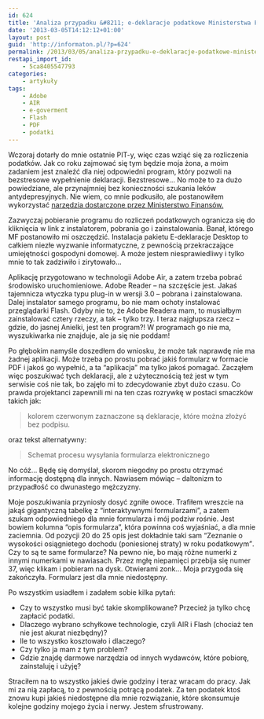 ```yaml
---
id: 624
title: 'Analiza przypadku &#8211; e-deklaracje podatkowe Ministerstwa Finansów'
date: '2013-03-05T14:12:12+01:00'
layout: post
guid: 'http://informaton.pl/?p=624'
permalink: /2013/03/05/analiza-przypadku-e-deklaracje-podatkowe-ministerstwa-finansw/
restapi_import_id:
    - 5ca8405547793
categories:
    - artykuły
tags:
    - Adobe
    - AIR
    - e-goverment
    - Flash
    - PDF
    - podatki
---
```


Wczoraj dotarły do mnie ostatnie PIT-y, więc czas wziąć się za rozliczenia podatków. Jak co roku zajmować się tym będzie moja żona, a moim zadaniem jest znaleźć dla niej odpowiedni program, który pozwoli na bezstresowe wypełnienie deklaracji. Bezstresowe… No może to za dużo powiedziane, ale przynajmniej bez konieczności szukania leków antydepresyjnych. Nie wiem, co mnie podkusiło, ale postanowiłem wykorzystać [narzędzia dostarczone przez Ministerstwo Finansów.](http://www.finanse.mf.gov.pl/systemy-informatyczne/e-deklaracje)

Zazwyczaj pobieranie programu do rozliczeń podatkowych ogranicza się do kliknięcia w link z instalatorem, pobrania go i zainstalowania. Banał, którego MF postanowiło mi oszczędzić. Instalacja pakietu E-deklaracje Desktop to całkiem niezłe wyzwanie informatyczne, z pewnością przekraczające umiejętności gospodyni domowej. A może jestem niesprawiedliwy i tylko mnie to tak zadziwiło i zirytowało…

Aplikację przygotowano w technologii Adobe Air, a zatem trzeba pobrać środowisko uruchomieniowe. Adobe Reader – na szczęście jest. Jakaś tajemnicza wtyczka typu plug-in w wersji 3.0 – pobrana i zainstalowana. Dalej instalator samego programu, bo nie mam ochoty instalować przeglądarki Flash. Gdyby nie to, że Adobe Readera mam, to musiałbym zainstalować cztery rzeczy, a tak – tylko trzy. I teraz najgłupsza rzecz – gdzie, do jasnej Anielki, jest ten program?! W programach go nie ma, wyszukiwarka nie znajduje, ale ja się nie poddam!

Po głębokim namyśle doszedłem do wniosku, że może tak naprawdę nie ma żadnej aplikacji. Może trzeba po prostu pobrać jakiś formularz w formacie PDF i jakoś go wypełnić, a ta “aplikacja” ma tylko jakoś pomagać. Zacząłem więc poszukiwać tych deklaracji, ale z użytecznością też jest w tym serwisie coś nie tak, bo zajęło mi to zdecydowanie zbyt dużo czasu. Co prawda projektanci zapewnili mi na ten czas rozrywkę w postaci smaczków takich jak:

> kolorem czerwonym zaznaczone są deklaracje, które można złożyć bez podpisu.

oraz tekst alternatywny:

> Schemat procesu wysyłania formularza elektronicznego

No cóż… Będę się domyślał, skorom niegodny po prostu otrzymać informację dostępną dla innych. Nawiasem mówiąc – daltonizm to przypadłość co dwunastego mężczyzny.

Moje poszukiwania przyniosły dosyć zgniłe owoce. Trafiłem wreszcie na jakąś gigantyczną tabelkę z “interaktywnymi formularzami”, a zatem szukam odpowiedniego dla mnie formularza i mój podziw rośnie. Jest bowiem kolumna “opis formularza”, która powinna coś wyjaśniać, a dla mnie zaciemnia. Od pozycji 20 do 25 opis jest dokładnie taki sam <q>Zeznanie o wysokości osiągnietego dochodu (poniesionej straty) w roku podatkowym</q>. Czy to są te same formularze? Na pewno nie, bo mają różne numerki z innymi numerkami w nawiasach. Przez mgłę niepamięci przebija się numer 37, więc klikam i pobieram na dysk. Otwierami zonk… Moja przygoda się zakończyła. Formularz jest dla mnie niedostępny.

Po wszystkim usiadłem i zadałem sobie kilka pytań:

- Czy to wszystko musi być takie skomplikowane? Przecież ja tylko chcę zapłacić podatki.
- Dlaczego wybrano schyłkowe technologie, czyli AIR i Flash (chociaż ten nie jest akurat niezbędny)?
- Ile to wszystko kosztowało i dlaczego?
- Czy tylko ja mam z tym problem?
- Gdzie znajdę darmowe narzędzia od innych wydawców, które pobiorę, zainstaluję i użyję?

Straciłem na to wszystko jakieś dwie godziny i teraz wracam do pracy. Jak mi za nią zapłacą, to z pewnością potrącą podatek. Za ten podatek ktoś znowu kupi jakieś niedostępne dla mnie rozwiązanie, które skonsumuje kolejne godziny mojego życia i nerwy. Jestem sfrustrowany.